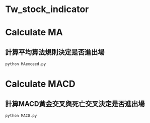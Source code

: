 # Tw_stock_indicator

# Calculate MA
## 計算平均算法規則決定是否進出場
```
python MAexceed.py
```

# Calculate MACD
## 計算MACD黃金交叉與死亡交叉決定是否進出場
```
python MACD.py
```




